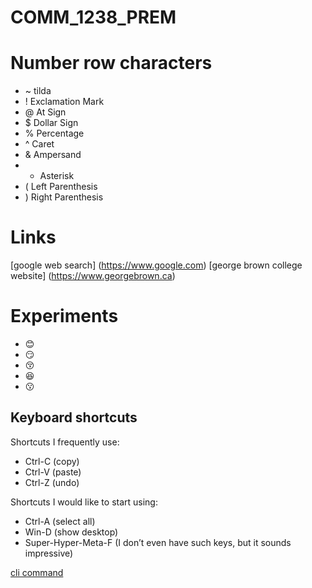 # COMM_1238_PREM
# Number row characters
- ~ tilda
- ! Exclamation Mark
- @ At Sign
- $ Dollar Sign
- % Percentage
- ^ Caret
- & Ampersand
- * Asterisk
- ( Left Parenthesis
- ) Right Parenthesis

# Links
[google web search] (https://www.google.com)
[george brown college website] (https://www.georgebrown.ca) 

# Experiments 
- :blush:
- :smirk:
- :kissing_closed_eyes:
- :satisfied:
- :kissing:

## Keyboard shortcuts
Shortcuts I frequently use: 
- Ctrl-C (copy)
- Ctrl-V (paste)
- Ctrl-Z (undo)

Shortcuts I would like to start using: 
- Ctrl-A (select all)
- Win-D (show desktop)
- Super-Hyper-Meta-F (I don’t even have such keys, but it sounds impressive)

[cli command](docs/cli.md)